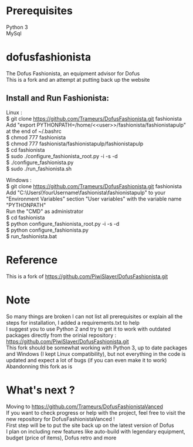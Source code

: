 # Prerequisites

Python 3   
MySql    

# dofusfashionista
The Dofus Fashionista, an equipment advisor for Dofus    
This is a fork and an attempt at putting back up the website

## Install and Run Fashionista:

Linux :     
$ git clone https://github.com/Trameurs/DofusFashionista.git fashionista  
Add "export PYTHONPATH=/home/<\<user\>>/fashionista/fashionistapulp" at the end of ~/.bashrc  
$ chmod 777 fashionista  
$ chmod 777 fashionista/fashionistapulp/fashionistapulp  
$ cd fashionista  
$ sudo ./configure_fashionista_root.py -i -s -d  
$ ./configure_fashionista.py  
$ sudo ./run_fashionista.sh  

Windows :     
$ git clone https://github.com/Trameurs/DofusFashionista.git fashionista   
Add "C:\Users\YourUsername\fashionista\fashionistapulp" to your "Environment Variables" section "User variables" with the variable name "PYTHONPATH"    
Run the "CMD" as administrator    
$ cd fashionista    
$ python configure_fashionista_root.py -i -s -d    
$ python configure_fashionista.py    
$ run_fashionista.bat    

# Reference

This is a fork of https://github.com/PiwiSlayer/DofusFashionista.git

# Note   
   
So many things are broken I can not list all prerequisites or explain all the steps for installation, I added a requirements.txt to help     
I suggest you to use Python 2 and try to get it to work with outdated packages directly from the orinial repository : https://github.com/PiwiSlayer/DofusFashionista.git    
This fork should be somewhat working with Python 3, up to date packages and Windows (I kept Linux compatibility), but not everything in the code is updated and expect a lot of bugs (if you can even make it to work)    
Abandonning this fork as is    

# What's next ?   

Moving to https://github.com/Trameurs/DofusFashionistaVanced     
If you want to check progress or help with the project, feel free to visit the new repository for DofusFashionistaVanced !     
First step will be to put the site back up on the latest version of Dofus    
I plan on including new features like auto-build with legendary equipment, budget (price of items), Dofus retro and more    
